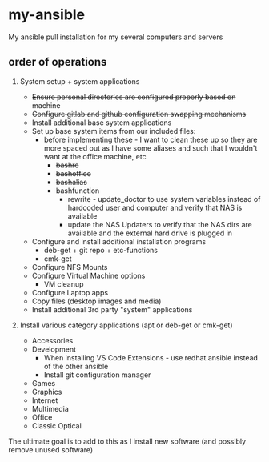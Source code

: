 # my-ansible
My ansible pull installation for my several computers and servers

## order of operations
1. System setup + system applications

    * ~~Ensure personal directories are configured properly based on machine~~
    * ~~Configure gitlab and github configuration swapping mechanisms~~
    * ~~Install additional base system applications~~
    * Set up base system items from our included files:
      * before implementing these - I want to clean these up so they are more spaced out as I have some aliases and such that I wouldn't want at the office machine, etc
        * ~~bashrc~~
        * ~~bashoffice~~
        * ~~bashalias~~
        * bashfunction
          * rewrite - update_doctor to use system variables instead of hardcoded user and computer and verify that NAS is available
          * update the NAS Updaters to verify that the NAS dirs are available and the external hard drive is plugged in
    * Configure and install additional installation programs
      * deb-get + git repo + etc-functions
      * cmk-get
    * Configure NFS Mounts
    * Configure Virtual Machine options
      * VM cleanup
    * Configure Laptop apps
    * Copy files (desktop images and media)
    * Install additional 3rd party "system" applications
2. Install various category applications (apt or deb-get or cmk-get)
   * Accessories
   * Development
     * When installing VS Code Extensions - use redhat.ansible instead of the other ansible
     * Install git configuration manager
   * Games
   * Graphics
   * Internet
   * Multimedia
   * Office
   * Classic Optical

The ultimate goal is to add to this as I install new software (and possibly remove unused software)

